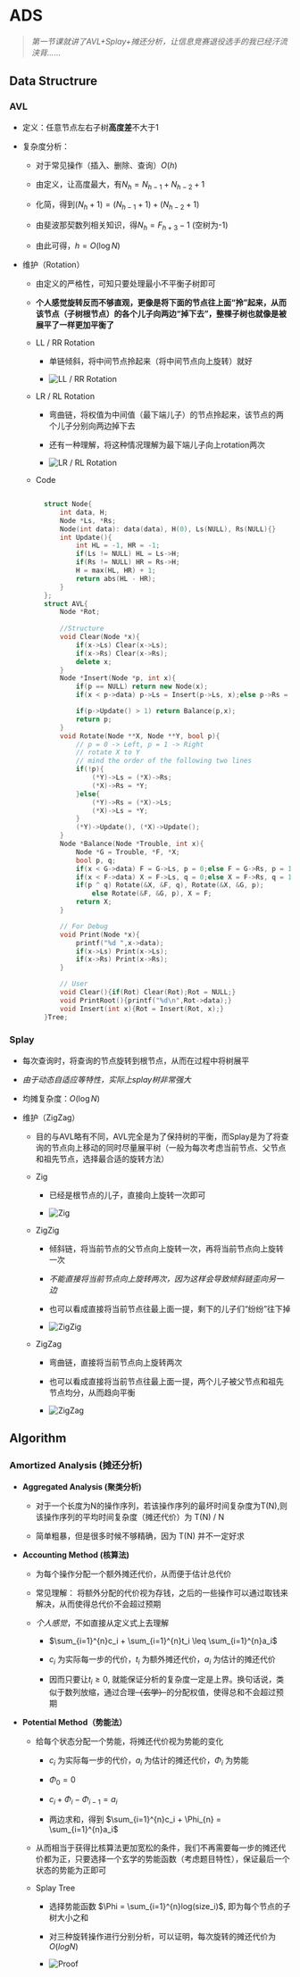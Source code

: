 # ADS

> *第一节课就讲了AVL+Splay+摊还分析，让信息竞赛退役选手的我已经汗流浃背……*

## Data Structrure

### AVL

- 定义：任意节点左右子树**高度差**不大于1

- 复杂度分析：

    - 对于常见操作（插入、删除、查询）$O(h)$
    
    - 由定义，让高度最大，有$N_{h} = N_{h-1} + N_{h-2} + 1$
    
    - 化简，得到$(N_{h} + 1)= (N_{h-1} + 1) + (N_{h-2} + 1)$
    
    - 由斐波那契数列相关知识，得$N_h = F_{h+3} - 1$ (空树为-1)
    
    - 由此可得，$h = O(\log N)$

- 维护（Rotation）

    - 由定义的严格性，可知只要处理最小不平衡子树即可
    
    - **个人感觉旋转反而不够直观，更像是将下面的节点往上面“拎”起来，从而该节点（子树根节点）的各个儿子向两边“掉下去”，整棵子树也就像是被展平了一样更加平衡了**
    
    - LL / RR Rotation

        - 单链倾斜，将中间节点拎起来（将中间节点向上旋转）就好
        
        - ![LL / RR Rotation](LL.png)

    - LR / RL Rotation

        - 弯曲链，将权值为中间值（最下端儿子）的节点拎起来，该节点的两个儿子分别向两边掉下去
        
        - 还有一种理解，将这种情况理解为最下端儿子向上rotation两次 
        
        - ![LR / RL Rotation](LR.png)
    
    - Code

      ```cpp

        struct Node{
            int data, H;
            Node *Ls, *Rs;
            Node(int data): data(data), H(0), Ls(NULL), Rs(NULL){}
            int Update(){
                int HL = -1, HR = -1;
                if(Ls != NULL) HL = Ls->H;
                if(Rs != NULL) HR = Rs->H;
                H = max(HL, HR) + 1;
                return abs(HL - HR);
            }
        };
        struct AVL{
            Node *Rot;
            
            //Structure
            void Clear(Node *x){
                if(x->Ls) Clear(x->Ls);
                if(x->Rs) Clear(x->Rs);
                delete x;
            }
            Node *Insert(Node *p, int x){
                if(p == NULL) return new Node(x);
                if(x < p->data) p->Ls = Insert(p->Ls, x);else p->Rs = Insert(p->Rs, x);

                if(p->Update() > 1) return Balance(p,x);
                return p;
            }
            void Rotate(Node **X, Node **Y, bool p){
                // p = 0 -> Left, p = 1 -> Right
                // rotate X to Y
                // mind the order of the following two lines
                if(!p){
                    (*Y)->Ls = (*X)->Rs;
                    (*X)->Rs = *Y;
                }else{
                    (*Y)->Rs = (*X)->Ls;
                    (*X)->Ls = *Y;
                }
                (*Y)->Update(), (*X)->Update();
            }
            Node *Balance(Node *Trouble, int x){
                Node *G = Trouble, *F, *X;
                bool p, q;
                if(x < G->data) F = G->Ls, p = 0;else F = G->Rs, p = 1;
                if(x < F->data) X = F->Ls, q = 0;else X = F->Rs, q = 1;
                if(p ^ q) Rotate(&X, &F, q), Rotate(&X, &G, p);
                    else Rotate(&F, &G, p), X = F;
                return X;
            }

            // For Debug
            void Print(Node *x){
                printf("%d ",x->data);
                if(x->Ls) Print(x->Ls);
                if(x->Rs) Print(x->Rs);
            }

            // User
            void Clear(){if(Rot) Clear(Rot);Rot = NULL;}
            void PrintRoot(){printf("%d\n",Rot->data);}
            void Insert(int x){Rot = Insert(Rot, x);}
        }Tree;
        ```

### Splay

- 每次查询时，将查询的节点旋转到根节点，从而在过程中将树展平

- *由于动态自适应等特性，实际上splay树非常强大*

- 均摊复杂度：$O(\log N)$

- 维护（ZigZag）

    - 目的与AVL略有不同，AVL完全是为了保持树的平衡，而Splay是为了将查询的节点向上移动的同时尽量展平树（一般为每次考虑当前节点、父节点和祖先节点，选择最合适的旋转方法）
    
    - Zig
        
        - 已经是根节点的儿子，直接向上旋转一次即可
        
        - ![Zig](Zig.png) 
    
    - ZigZig
    
        - 倾斜链，将当前节点的父节点向上旋转一次，再将当前节点向上旋转一次
        
        - *不能直接将当前节点向上旋转两次，因为这样会导致倾斜链歪向另一边*

        - 也可以看成直接将当前节点往最上面一提，剩下的儿子们“纷纷”往下掉

        - ![ZigZig](ZigZig.png)
    
    - ZigZag 
    
        - 弯曲链，直接将当前节点向上旋转两次
        
        - 也可以看成直接将当前节点往最上面一提，两个儿子被父节点和祖先节点均分，从而趋向平衡
        
        - ![ZigZag](ZigZag.png) 

## Algorithm

### Amortized Analysis (摊还分析)

- **Aggregated Analysis (聚类分析)**

    - 对于一个长度为N的操作序列，若该操作序列的最坏时间复杂度为T(N),则该操作序列的平均时间复杂度（摊还代价）为 T(N) / N
    
    - 简单粗暴，但是很多时候不够精确，因为 T(N) 并不一定好求 

- **Accounting Method (核算法)**

    - 为每个操作分配一个额外摊还代价，从而便于估计总代价
    
    - 常见理解： 将额外分配的代价视为存钱，之后的一些操作可以通过取钱来解决，从而使得总代价不会超过预期
    
    - *个人感觉*，不如直接从定义式上去理解
        
        - $\sum_{i=1}^{n}c_i + \sum_{i=1}^{n}t_i \leq \sum_{i=1}^{n}a_i$
        
        - $c_i$ 为实际每一步的代价，$t_i$ 为额外摊还代价，$a_i$ 为估计的摊还代价
        
        - 因而只要让$t_i \geq 0$, 就能保证分析的复杂度一定是上界。换句话说，类似于数列放缩，通过合理~~（玄学）~~的分配权值，使得总和不会超过预期

- **Potential Method（势能法）**

    - 给每个状态分配一个势能，将摊还代价视为势能的变化
    
        - $c_i$ 为实际每一步的代价，$a_i$ 为估计的摊还代价，$\Phi_i$ 为势能
        
        - $\Phi_0 = 0$
        
        - $c_i + \Phi_i - \Phi_{i-1} =a_i$  

        - 两边求和，得到 $\sum_{i=1}^{n}c_i + \Phi_{n} = \sum_{i=1}^{n}a_i$
    
    - 从而相当于获得比核算法更加宽松的条件，我们不再需要每一步的摊还代价都为正，只要选择一个玄学的势能函数（考虑题目特性），保证最后一个状态的势能为正即可

    - Splay Tree

        - 选择势能函数 $\Phi = \sum_{i=1}^{n}log(size_i)$, 即为每个节点的子树大小之和
        
        - 对三种旋转操作进行分别分析，可以证明，每次旋转的摊还代价为 $O(logN)$
        
        - ![Proof](splay.png)

